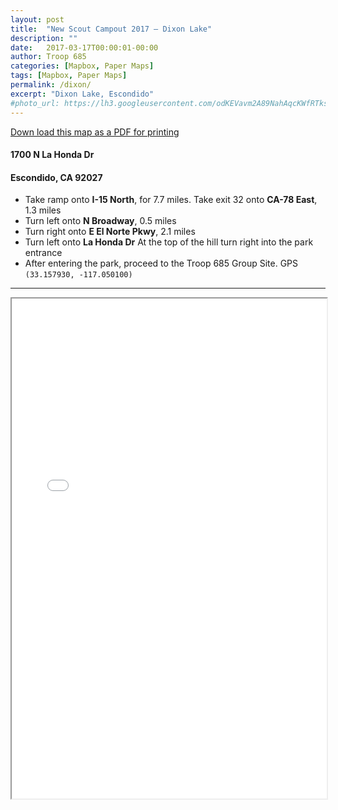 ```yaml
---
layout: post
title:  "New Scout Campout 2017 — Dixon Lake"
description: ""
date:   2017-03-17T00:00:01-00:00
author: Troop 685
categories: [Mapbox, Paper Maps]
tags: [Mapbox, Paper Maps]
permalink: /dixon/
excerpt: "Dixon Lake, Escondido"
#photo_url: https://lh3.googleusercontent.com/odKEVavm2A89NahAqcKWfRTksrGtVJO9SdfN41hSjL2Brz0rXDXh-tkmRcSvRDifFjA=h150
---
```


<!--                  [](https://drive.google.com/file/d/0Bz03QjAuY_6CMmxNRW1ZdmpBOVE/view?usp=sharing) -->
[Down load this map as a PDF for printing](https://drive.google.com/uc?export=download&id=0Bz03QjAuY_6CMmxNRW1ZdmpBOVE)

#### 1700 N La Honda Dr

#### Escondido, CA 92027

* Take ramp onto **I-15 North**, for 7.7 miles.   Take exit 32 onto **CA-78 East**, 1.3 miles
* Turn left onto **N Broadway**, 0.5 miles
* Turn right onto **E El Norte Pkwy**, 2.1 miles
* Turn left onto **La Honda Dr**  At the top of the hill turn right into the park entrance
* After entering the park, proceed to the Troop 685 Group Site.  GPS `(33.157930, -117.050100)`

-----

<iframe allowfullscreen="true" width = "100%" height = "800" src="/dixon/map">
  <p>Your browser does not support iframes.</p>
</iframe>


[tsg]:  http://www.timestampgenerator.com
